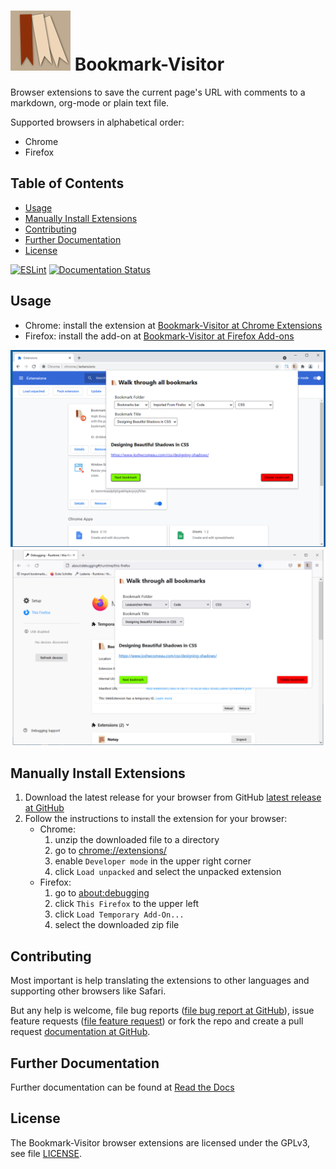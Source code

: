 # ![](./images/icon_96.png) Bookmark-Visitor <!-- omit in toc -->

Browser extensions to save the current page's URL with comments to a markdown, org-mode or plain text file.

Supported browsers in alphabetical order:

- Chrome
- Firefox

## Table of Contents <!-- omit in toc -->

- [Usage](#usage)
- [Manually Install Extensions](#manually-install-extensions)
- [Contributing](#contributing)
- [Further Documentation](#further-documentation)
- [License](#license)

[![ESLint](https://github.com/Release-Candidate/Bookmark-Visitor/actions/workflows/eslint.yml/badge.svg)](https://github.com/Release-Candidate/Bookmark-Visitor/actions/workflows/eslint.yml)
[![Documentation Status](https://readthedocs.org/projects/bookmark-visitor/badge/?version=latest)](https://bookmark-visitor.readthedocs.io/en/latest/?badge=latest)

## Usage

- Chrome: install the extension at [Bookmark-Visitor at Chrome Extensions](https://chrome.google.com/webstore/detail/bookmark-visitor/jhbibokejcdmofiiiakbobcpeefjeoeb)
- Firefox: install the add-on at [Bookmark-Visitor at Firefox Add-ons](https://addons.mozilla.org/en-US/firefox/addon/bookmark-visitor/)

![Screenshot of the English Version of the Chrome Extension](./docs/images/screenshot_chrome_en.png)
![Screenshot of the English Version of the Firefox Add-on](./docs/images/screenshot_firefox_en.png)

## Manually Install Extensions

1. Download the latest release for your browser from GitHub [latest release at GitHub](https://github.com/Release-Candidate/Bookmark-Visitor/releases/latest)
2. Follow the instructions to install the extension for your browser:
    - Chrome:
        1. unzip the downloaded file to a directory
        2. go to [chrome://extensions/](chrome://extensions/)
        3. enable `Developer mode` in the upper right corner
        4. click `Load unpacked` and select the unpacked extension
    - Firefox:
        1. go to [about:debugging](about:debugging)
        2. click `This Firefox` to the upper left
        3. click `Load Temporary Add-On...`
        4. select the downloaded zip file

## Contributing

Most important is help translating the extensions to other languages and supporting other browsers like Safari.

But any help is welcome, file bug reports ([file bug report at GitHub](https://github.com/Release-Candidate/Bookmark-Visitor/issues/new?assignees=&labels=&template=bug_report.md&title=)), issue feature requests ([file feature request](https://github.com/Release-Candidate/Bookmark-Visitor/issues/new?assignees=&labels=&template=feature_request.md&title=)) or fork the repo and create a pull request [documentation at GitHub](https://docs.github.com/en/github/collaborating-with-pull-requests/proposing-changes-to-your-work-with-pull-requests/creating-a-pull-request-from-a-fork).

## Further Documentation

Further documentation can be found at [Read the Docs](https://Bookmark-Visitor.readthedocs.io/en/latest/)

## License

The Bookmark-Visitor browser extensions are licensed under the GPLv3, see file [LICENSE](LICENSE).
